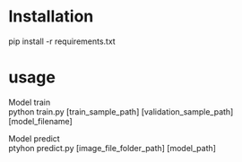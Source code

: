 # Installation
pip install -r requirements.txt

# usage
Model train\
python train.py [train_sample_path] [validation_sample_path] [model_filename] 

Model predict\
ptyhon predict.py [image_file_folder_path] [model_path]
